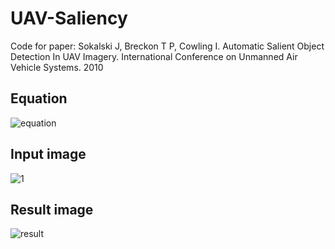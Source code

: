 # UAV-Saliency
Code for paper: Sokalski J, Breckon T P, Cowling I. Automatic Salient Object Detection In UAV Imagery. International Conference on Unmanned Air Vehicle Systems. 2010

## Equation
![equation](https://cloud.githubusercontent.com/assets/4355920/7289902/3ed0bfb2-e9a9-11e4-91bd-2d9ca94985b9.jpg)

## Input image
![1](https://cloud.githubusercontent.com/assets/4355920/7289756/32764ee6-e9a7-11e4-866e-7d17064be670.jpg)

## Result image
![result](
https://cloud.githubusercontent.com/assets/4355920/7289849/4a4002a0-e9a8-11e4-9a0b-0e6a3c143113.jpg)
